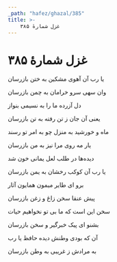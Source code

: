 ```yaml
---
_path: "hafez/ghazal/385"
title: >-
    غزل شمارهٔ ۳۸۵
---
```

# غزل شمارهٔ ۳۸۵

<div class="b" id="bn1"><div class="m1"><p>یا رب آن آهوی مشکین به ختن بازرسان</p></div>
<div class="m2"><p>وان سهی سرو خرامان به چمن بازرسان</p></div></div>
<div class="b" id="bn2"><div class="m1"><p>دل آزرده ما را به نسیمی بنواز</p></div>
<div class="m2"><p>یعنی آن جان ز تن رفته به تن بازرسان</p></div></div>
<div class="b" id="bn3"><div class="m1"><p>ماه و خورشید به منزل چو به امر تو رسند</p></div>
<div class="m2"><p>یار مه روی مرا نیز به من بازرسان</p></div></div>
<div class="b" id="bn4"><div class="m1"><p>دیده‌ها در طلب لعل یمانی خون شد</p></div>
<div class="m2"><p>یا رب آن کوکب رخشان به یمن بازرسان</p></div></div>
<div class="b" id="bn5"><div class="m1"><p>برو ای طایر میمون همایون آثار</p></div>
<div class="m2"><p>پیش عنقا سخن زاغ و زغن بازرسان</p></div></div>
<div class="b" id="bn6"><div class="m1"><p>سخن این است که ما بی تو نخواهیم حیات</p></div>
<div class="m2"><p>بشنو ای پیک خبرگیر و سخن بازرسان</p></div></div>
<div class="b" id="bn7"><div class="m1"><p>آن که بودی وطنش دیده حافظ یا رب</p></div>
<div class="m2"><p>به مرادش ز غریبی به وطن بازرسان</p></div></div>
